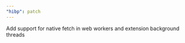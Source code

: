 ```yaml
---
"hibp": patch
---
```


Add support for native fetch in web workers and extension background threads
